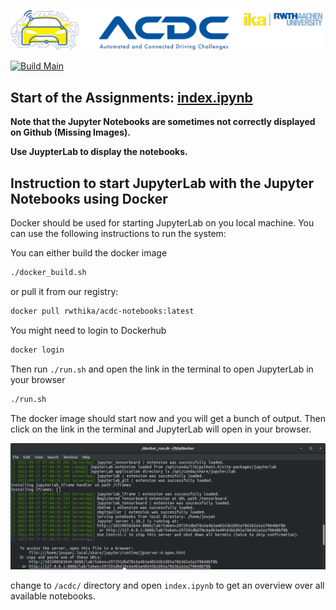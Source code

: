 ![](assets/header_image.png)

[![Build Main](https://github.com/ika-rwth-aachen/acdc-notebooks/actions/workflows/build.yml/badge.svg)](https://github.com/ika-rwth-aachen/acdc-notebooks/actions/workflows/build.yml)


## Start of the Assignments: [index.ipynb](index.ipynb)

__Note that the Jupyter Notebooks are sometimes not correctly displayed on Github (Missing Images).__

__Use JuypterLab to display the notebooks.__


## Instruction to start JupyterLab with the Jupyter Notebooks using Docker
Docker should be used for starting JupyterLab on you local machine. You can use the following instructions to run the system:

You can either build the docker image 
```bash
./docker_build.sh
```

or pull it from our registry:
```bash
docker pull rwthika/acdc-notebooks:latest
```

You might need to login to Dockerhub

```bash
docker login
```

Then run `./run.sh` and open the link in the terminal to open JupyterLab in your browser
```bash
./run.sh
```

The docker image should start now and you will get a bunch of output. Then click on the link in the terminal and JupyterLab will open in your browser.

![](assets/terminal.png)

change to `/acdc/` directory and open `index.ipynb` to get an overview over all available notebooks.